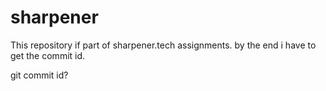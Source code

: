 # sharpener

This repository if part of sharpener.tech assignments.
by the end i have to get the commit id.


git commit id?
